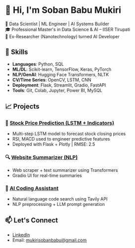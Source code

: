 # 👋 Hi, I'm Soban Babu Mukiri

🚀 Data Scientist | ML Engineer | AI Systems Builder  
🎓 Professional Master's in Data Science & AI – IISER Tirupati  
🔬 Ex-Researcher (Nanotechnology) turned AI Developer

## 🧠 Skills
- **Languages**: Python, SQL  
- **ML/DL**: Scikit-learn, TensorFlow, Keras, PyTorch  
- **NLP/GenAI**: Hugging Face Transformers, NLTK  
- **CV/Time Series**: OpenCV, LSTM, CNN  
- **Deployment**: Flask, Streamlit, Gradio, FastAPI  
- **Tools**: Git, Colab, Jupyter, Power BI, MySQL

## 📈 Projects

### 🧾 [Stock Price Prediction (LSTM + Indicators)](link-to-repo)
- Multi-step LSTM model to forecast stock closing prices
- RSI, MACD used to engineer predictive features
- Deployed with Flask + Plotly | RMSE: 2.5

### 🔍 [Website Summarizer (NLP)](link-to-repo)
- Web scraper + text summarizer using Transformers
- Gradio UI for real-time summaries

### 🤖 [AI Coding Assistant](link-to-repo)
- Natural language code search using Tavily API
- NLP preprocessing + LLM prompt generation

## 📫 Let's Connect
- [LinkedIn](https://linkedin.com/in/sobanbabumukiri)
- Email: mukirisobanbabu@gmail.com
